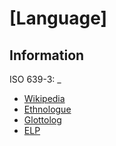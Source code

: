 # [Language]

## Information
ISO 639-3: _
- [Wikipedia]()
- [Ethnologue]()
- [Glottolog]()
- [ELP]()
